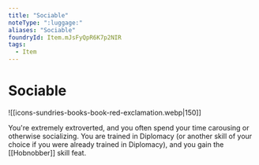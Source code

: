 ```yaml
---
title: "Sociable"
noteType: ":luggage:"
aliases: "Sociable"
foundryId: Item.mJsFyQpR6K7p2NIR
tags:
  - Item
---
```


# Sociable
![[icons-sundries-books-book-red-exclamation.webp|150]]

You're extremely extroverted, and you often spend your time carousing or otherwise socializing. You are trained in Diplomacy (or another skill of your choice if you were already trained in Diplomacy), and you gain the [[Hobnobber]] skill feat.
